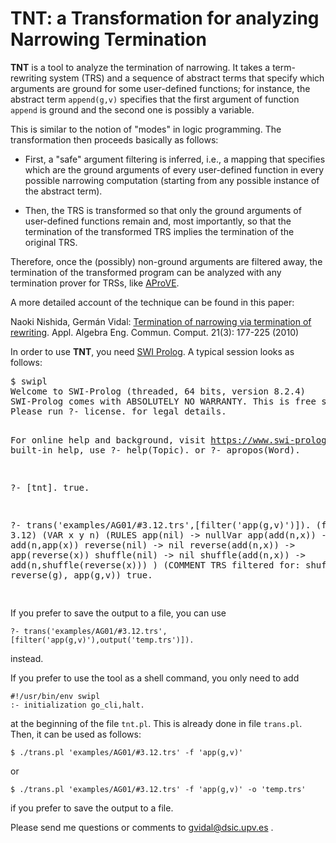 # TNT: a Transformation for analyzing Narrowing Termination

**TNT** is a tool to analyze the termination of narrowing. It takes a term-rewriting system (TRS) and a sequence of abstract terms that specify which arguments are ground for some user-defined functions; for instance, the abstract term ```append(g,v)``` specifies that the first argument of function ```append``` is ground and the second one is possibly a variable. 

This is similar to the notion of "modes" in logic programming. The transformation then proceeds basically as follows:

* First, a "safe" argument filtering is inferred, i.e., a mapping that specifies which are the ground arguments of every user-defined function in every possible narrowing computation (starting from any possible instance of the abstract term).

* Then, the TRS is transformed so that only the ground arguments of user-defined functions remain and, most importantly, so that the termination of the transformed TRS implies the termination of the original TRS.

Therefore, once the (possibly) non-ground arguments are filtered away, the termination of the transformed program can be analyzed with any termination prover for TRSs, like [AProVE](https://aprove.informatik.rwth-aachen.de/).

A more detailed account of the technique can be found in this paper: 

Naoki Nishida, Germán Vidal:
[Termination of narrowing via termination of rewriting](https://link.springer.com/article/10.1007/s00200-010-0122-4). Appl. Algebra Eng. Commun. Comput. 21(3): 177-225 (2010)

In order to use **TNT**, you need [SWI Prolog](https://www.swi-prolog.org/). A typical session looks as follows:

<div>
<pre>
$ swipl
Welcome to SWI-Prolog (threaded, 64 bits, version 8.2.4)
SWI-Prolog comes with ABSOLUTELY NO WARRANTY. This is free software.
Please run ?- license. for legal details.

For online help and background, visit https://www.swi-prolog.org
For built-in help, use ?- help(Topic). or ?- apropos(Word).

?- [tnt].
true.

?- trans('examples/AG01/#3.12.trs',[filter('app(g,v)')]).
(from AG01 3.12)
(VAR x y n)
(RULES
app(nil) -> nullVar
app(add(n,x)) -> add(n,app(x))
reverse(nil) -> nil
reverse(add(n,x)) -> app(reverse(x))
shuffle(nil) -> nil
shuffle(add(n,x)) -> add(n,shuffle(reverse(x)))
)
(COMMENT TRS filtered for: shuffle(g), reverse(g), app(g,v))
true.
</div>
If you prefer to save the output to a file, you can use

```
?- trans('examples/AG01/#3.12.trs',[filter('app(g,v)'),output('temp.trs')]).
```
instead.

If you prefer to use the tool as a shell command, you only need to add

```
#!/usr/bin/env swipl  
:- initialization go_cli,halt.
```
at the beginning of the file ```tnt.pl```. This is already done in file ```trans.pl```. Then, it can be used as follows:

``
$ ./trans.pl 'examples/AG01/#3.12.trs' -f 'app(g,v)'
``

or 

``
$ ./trans.pl 'examples/AG01/#3.12.trs' -f 'app(g,v)' -o 'temp.trs'
``

if you prefer to save the output to a file.

Please send me questions or comments to <gvidal@dsic.upv.es> .